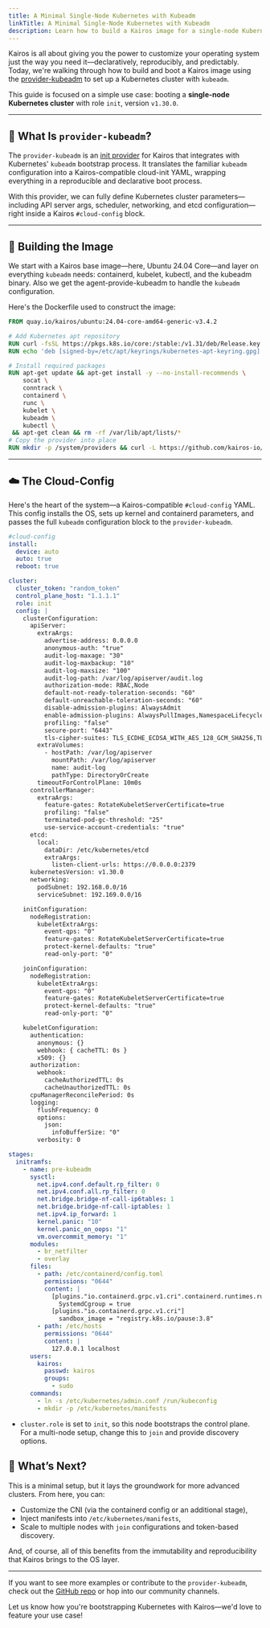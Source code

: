 ```yaml
---
title: A Minimal Single-Node Kubernetes with Kubeadm
linkTitle: A Minimal Single-Node Kubernetes with Kubeadm
description: Learn how to build a Kairos image for a single-node Kubernetes cluster using the provider-kubeadm.
---
```



Kairos is all about giving you the power to customize your operating system just the way you need it—declaratively, reproducibly, and predictably. Today, we're walking through how to build and boot a Kairos image using the [provider-kubeadm](https://github.com/kairos-io/provider-kubeadm) to set up a Kubernetes cluster with `kubeadm`.

This guide is focused on a simple use case: booting a **single-node Kubernetes cluster** with role `init`, version `v1.30.0`.

---

## 🧱 What Is `provider-kubeadm`?

The `provider-kubeadm` is an [init provider](https://kairos.io/docs/reference/init-providers/) for Kairos that integrates with Kubernetes' `kubeadm` bootstrap process. It translates the familiar `kubeadm` configuration into a Kairos-compatible cloud-init YAML, wrapping everything in a reproducible and declarative boot process.

With this provider, we can fully define Kubernetes cluster parameters—including API server args, scheduler, networking, and etcd configuration—right inside a Kairos `#cloud-config` block.

---

## 🔧 Building the Image

We start with a Kairos base image—here, Ubuntu 24.04 Core—and layer on everything `kubeadm` needs: containerd, kubelet, kubectl, and the kubeadm binary. Also we get the agent-provide-kubeadm to handle the `kubeadm` configuration.

Here's the Dockerfile used to construct the image:

```Dockerfile
FROM quay.io/kairos/ubuntu:24.04-core-amd64-generic-v3.4.2

# Add Kubernetes apt repository
RUN curl -fsSL https://pkgs.k8s.io/core:/stable:/v1.31/deb/Release.key | sudo gpg --dearmor -o /etc/apt/keyrings/kubernetes-apt-keyring.gpg
RUN echo 'deb [signed-by=/etc/apt/keyrings/kubernetes-apt-keyring.gpg] https://pkgs.k8s.io/core:/stable:/v1.31/deb/ /' | sudo tee /etc/apt/sources.list.d/kubernetes.list

# Install required packages
RUN apt-get update && apt-get install -y --no-install-recommends \
    socat \
    conntrack \
    containerd \
    runc \
    kubelet \
    kubeadm \
    kubectl \
 && apt-get clean && rm -rf /var/lib/apt/lists/*
# Copy the provider into place
RUN mkdir -p /system/providers && curl -L https://github.com/kairos-io/provider-kubeadm/releases/download/v4.7.0-rc.4/agent-provider-kubeadm-v4.7.0-rc.4-linux-amd64.tar.gz | tar -xz -C /system/providers/
```
---

## ☁️ The Cloud-Config

Here's the heart of the system—a Kairos-compatible `#cloud-config` YAML. This config installs the OS, sets up kernel and containerd parameters, and passes the full `kubeadm` configuration block to the `provider-kubeadm`.

```yaml
#cloud-config
install:
  device: auto
  auto: true
  reboot: true

cluster:
  cluster_token: "random_token"
  control_plane_host: "1.1.1.1"
  role: init
  config: |
    clusterConfiguration:
      apiServer:
        extraArgs:
          advertise-address: 0.0.0.0
          anonymous-auth: "true"
          audit-log-maxage: "30"
          audit-log-maxbackup: "10"
          audit-log-maxsize: "100"
          audit-log-path: /var/log/apiserver/audit.log
          authorization-mode: RBAC,Node
          default-not-ready-toleration-seconds: "60"
          default-unreachable-toleration-seconds: "60"
          disable-admission-plugins: AlwaysAdmit
          enable-admission-plugins: AlwaysPullImages,NamespaceLifecycle,ServiceAccount,NodeRestriction
          profiling: "false"
          secure-port: "6443"
          tls-cipher-suites: TLS_ECDHE_ECDSA_WITH_AES_128_GCM_SHA256,TLS_ECDHE_RSA_WITH_AES_128_GCM_SHA256,...
        extraVolumes:
          - hostPath: /var/log/apiserver
            mountPath: /var/log/apiserver
            name: audit-log
            pathType: DirectoryOrCreate
        timeoutForControlPlane: 10m0s
      controllerManager:
        extraArgs:
          feature-gates: RotateKubeletServerCertificate=true
          profiling: "false"
          terminated-pod-gc-threshold: "25"
          use-service-account-credentials: "true"
      etcd:
        local:
          dataDir: /etc/kubernetes/etcd
          extraArgs:
            listen-client-urls: https://0.0.0.0:2379
      kubernetesVersion: v1.30.0
      networking:
        podSubnet: 192.168.0.0/16
        serviceSubnet: 192.169.0.0/16

    initConfiguration:
      nodeRegistration:
        kubeletExtraArgs:
          event-qps: "0"
          feature-gates: RotateKubeletServerCertificate=true
          protect-kernel-defaults: "true"
          read-only-port: "0"

    joinConfiguration:
      nodeRegistration:
        kubeletExtraArgs:
          event-qps: "0"
          feature-gates: RotateKubeletServerCertificate=true
          protect-kernel-defaults: "true"
          read-only-port: "0"

    kubeletConfiguration:
      authentication:
        anonymous: {}
        webhook: { cacheTTL: 0s }
        x509: {}
      authorization:
        webhook:
          cacheAuthorizedTTL: 0s
          cacheUnauthorizedTTL: 0s
      cpuManagerReconcilePeriod: 0s
      logging:
        flushFrequency: 0
        options:
          json:
            infoBufferSize: "0"
        verbosity: 0

stages:
  initramfs:
    - name: pre-kubeadm
      sysctl:
        net.ipv4.conf.default.rp_filter: 0
        net.ipv4.conf.all.rp_filter: 0
        net.bridge.bridge-nf-call-ip6tables: 1
        net.bridge.bridge-nf-call-iptables: 1
        net.ipv4.ip_forward: 1
        kernel.panic: "10"
        kernel.panic_on_oops: "1"
        vm.overcommit_memory: "1"
      modules:
        - br_netfilter
        - overlay
      files:
        - path: /etc/containerd/config.toml
          permissions: "0644"
          content: |
            [plugins."io.containerd.grpc.v1.cri".containerd.runtimes.runc.options]
              SystemdCgroup = true
            [plugins."io.containerd.grpc.v1.cri"]
              sandbox_image = "registry.k8s.io/pause:3.8"
        - path: /etc/hosts
          permissions: "0644"
          content: |
            127.0.0.1 localhost
      users:
        kairos:
          passwd: kairos
          groups:
            - sudo
      commands:
        - ln -s /etc/kubernetes/admin.conf /run/kubeconfig
        - mkdir -p /etc/kubernetes/manifests
```

* `cluster.role` is set to `init`, so this node bootstraps the control plane. For a multi-node setup, change this to `join` and provide discovery options.

## 🔄 What’s Next?

This is a minimal setup, but it lays the groundwork for more advanced clusters. From here, you can:

* Customize the CNI (via the containerd config or an additional stage),
* Inject manifests into `/etc/kubernetes/manifests`,
* Scale to multiple nodes with `join` configurations and token-based discovery.

And, of course, all of this benefits from the immutability and reproducibility that Kairos brings to the OS layer.

---

If you want to see more examples or contribute to the `provider-kubeadm`, check out the [GitHub repo](https://github.com/kairos-io/provider-kubeadm) or hop into our community channels.

Let us know how you're bootstrapping Kubernetes with Kairos—we'd love to feature your use case!
